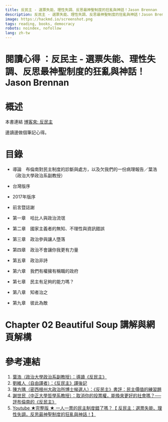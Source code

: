 ```yaml
---
title: 反民主 - 選票失能、理性失調、反思最神聖制度的狂亂與神話！Jason Brennan
description: 反民主 - 選票失能、理性失調、反思最神聖制度的狂亂與神話！Jason Brennan
image: https://hackmd.io/screenshot.png
tags: reading, books, democracy
robots: noindex, nofollow
lang: zh-tw
---
```



# 閱讀心得 ：反民主 - 選票失能、理性失調、反思最神聖制度的狂亂與神話！Jason Brennan

# 概述

本書連結 [博客來: 反民主](https://www.books.com.tw/products/0010794173 "反民主 - 選票失能、理性失調、反思最神聖制度的狂亂與神話！")

邊讀邊做個筆記心得。


# 目錄

* 導論　布倫南對民主制度的診斷與處方，以及欠我們的一份病理報告／葉浩（政治大學政治系副教授）
* 台灣版序
* 2017年版序
* 前言暨誌謝
  
* 第一章　哈比人與政治流氓
* 第二章　國家主義者的無知、不理性與資訊錯誤
* 第三章　政治參與讓人墮落
* 第四章　政治不會讓你我更有力量
* 第五章　政治非詩
* 第六章　我們有權擁有稱職的政府
* 第七章　民主有足夠的能力嗎？
* 第八章　知者治之
* 第九章　彼此為敵



# Chapter 02 Beautiful Soup 講解與網頁解構


# 參考連結

1. [葉浩（政治大學政治系副教授）：導讀《反民主》](https://opinion.udn.com/opinion/story/11664/3293713)
2. [劉維人（自由譯者）：《反民主》譯後記](https://opinion.udn.com/opinion/story/12402/3293218)
3. [陳方隅（密西根州大政治所博士候選人）：《反民主》書評：民主價值的練習題](http://whogovernstw.org/2018/08/09/fangyuchen29/http://)
4. [謝世民（中正大學哲學系教授）：取消你的投票權，能換來更好的社會嗎？──評布倫南的《反民主》](https://opinion.cw.com.tw/blog/profile/390/article/7175http://)
5. [Youtube ★完整版 ★ 一人一票的民主制度錯了嗎？【 反民主：選票失能、理性失調，反思最神聖制度的狂亂與神話！】](https://www.youtube.com/watch?v=2Ydg4uq6N1M)


[google]: https://www.google.com "Search Engine"
[BeautifulSoup]: https://www.crummy.com/software/BeautifulSoup/bs4/doc/ "解析 HTML/XML"
[CSSvsXPath]: http://elementalselenium.com/tips/34-xpath-vs-css-revisited-2 "Css Vs. X Path, Under a Microscope"
